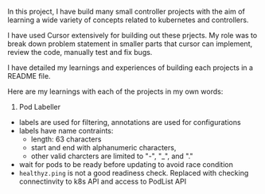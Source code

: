 In this project, I have build many small controller projects with the aim of learning a wide variety of concepts related to kubernetes and controllers.

I have used Cursor extensively for building out these prjects. My role was to break down problem statement in smaller parts that cursor can implement, review the code, manually test and fix bugs.

I have detailed my learnings and experiences of building each projects in a README file.

Here are my learnings with each of the projects in my own words:

1. Pod Labeller
- labels are used for filtering, annotations are used for configurations
- labels have name contraints:
    - length: 63 characters
    - start and end with alphanumeric characters,
    - other valid charcters are limited to "-", "_", and "."
- wait for pods to be ready before updating to avoid race condition
- `healthyz.ping` is not a good readiness check. Replaced with checking connectinvity to k8s API and access to PodList API
